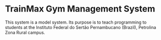 # TrainMax Gym Management System

This system is a model system. Its purpose is to teach programming to students at the Instituto Federal do Sertão Pernambucano (Brazil), Petrolina Zona Rural campus.
